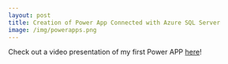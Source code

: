 ```yaml
---
layout: post
title: Creation of Power App Connected with Azure SQL Server
image: /img/powerapps.png
---
```


Check out a video presentation of my first Power APP [here](/img/UnivPowerAppVideo.mp4)!
